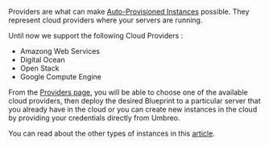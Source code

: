 Providers are what can make [Auto-Provisioned Instances](/automating-deployments/auto-provisioned) possible. They represent cloud providers where your servers are running. 

Until now we support the following Cloud Providers :

* Amazong Web Services
* Digital Ocean
* Open Stack
* Google Compute Engine

From the <a href="http://beta.umbreo.com/providers" target="_blank"> Providers page</a>, you will be able to choose one of the available cloud providers, then deploy the desired Blueprint to a particular server that you already have in the cloud or you can create new instances in the cloud by providing your credentials directly from Umbreo.

You can read about the other types of instances in this [article](/core-concepts/instances). 

<script type="text/javascript" src="https://www.draw.io/embed.js?s=arrows;azure;aws2/non-service_specific"></script>

